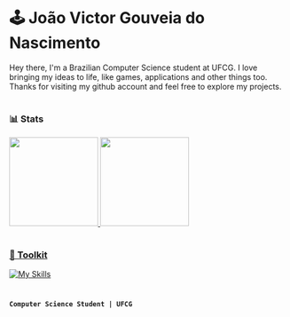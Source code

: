 # 🕹️ João Victor Gouveia do Nascimento

<p> 
Hey there, I'm a Brazilian Computer Science student at UFCG. I love bringing my ideas to life, like games, applications and other things too. Thanks for visiting my github account and feel free to explore my projects.
<p>
  
#

### 📊 Stats
<div align="left">
  <a href="https://github.com/joaovgouveia">
  <img height="160rem" src="https://github-readme-stats.vercel.app/api?username=joaovgouveia&show_icons=true&theme=midnight-purple&include_all_commits=true&count_private=true"/>
  <img height="160rem" src="https://github-readme-stats.vercel.app/api/top-langs/?username=joaovgouveia&layout=compact&langs_count=7&theme=midnight-purple"/>
</div>

#

### 🧰 Toolkit

[![My Skills](https://skills.thijs.gg/icons?i=python,java,cpp,unity,vim,linux)](https://github.com/joaovgouveia)
 
#

**`Computer Science Student | UFCG`**

<!-- 
[@joaovgouveia](https://github.com/joaovgouveia)
cs,javascript,html,css,
--!>
